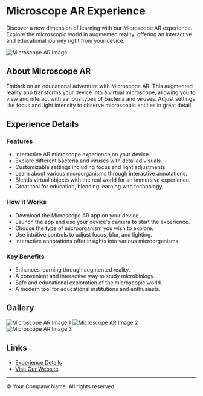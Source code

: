 # Microscope AR Experience

Discover a new dimension of learning with our Microscope AR experience. Explore the microscopic world in augmented reality, offering an interactive and educational journey right from your device.

![Microscope AR Image](images/microscopeAR.png)

## About Microscope AR

Embark on an educational adventure with Microscope AR. This augmented reality app transforms your device into a virtual microscope, allowing you to view and interact with various types of bacteria and viruses. Adjust settings like focus and light intensity to observe microscopic entities in great detail.

## Experience Details

### Features
- Interactive AR microscope experience on your device.
- Explore different bacteria and viruses with detailed visuals.
- Customizable settings including focus and light adjustments.
- Learn about various microorganisms through interactive annotations.
- Blends virtual objects with the real world for an immersive experience.
- Great tool for education, blending learning with technology.

### How It Works
- Download the Microscope AR app on your device.
- Launch the app and use your device's camera to start the experience.
- Choose the type of microorganism you wish to explore.
- Use intuitive controls to adjust focus, blur, and lighting.
- Interactive annotations offer insights into various microorganisms.

### Key Benefits
- Enhances learning through augmented reality.
- A convenient and interactive way to study microbiology.
- Safe and educational exploration of the microscopic world.
- A modern tool for educational institutions and enthusiasts.

## Gallery

![Microscope AR Image 1](images/AR1.jpg)
![Microscope AR Image 2](images/AR2.jpg)
![Microscope AR Image 3](images/AR3.jpg)

## Links

- [Experience Details](https://yourwebsite.com/microscope-ar)
- [Visit Our Website](https://yourwebsite.com)

---

© Your Company Name. All rights reserved.
